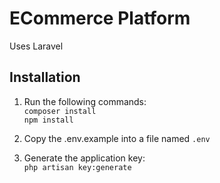 # ECommerce Platform

Uses Laravel

## Installation

1. Run the following commands: \
    `composer install`\
    `npm install`

2. Copy the .env.example into a file named `.env` 
3. Generate the application key: \
    `php artisan key:generate`
